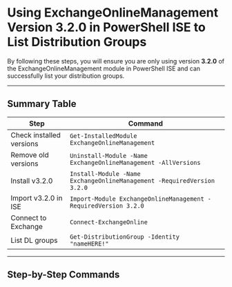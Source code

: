 # Using ExchangeOnlineManagement Version 3.2.0 in PowerShell ISE to List Distribution Groups

By following these steps, you will ensure you are only using version **3.2.0** of the ExchangeOnlineManagement module in PowerShell ISE and can successfully list your distribution groups.

---

## Summary Table

| Step                      | Command                                                                 |
|---------------------------|-------------------------------------------------------------------------|
| Check installed versions  | `Get-InstalledModule ExchangeOnlineManagement`                          |
| Remove old versions       | `Uninstall-Module -Name ExchangeOnlineManagement -AllVersions`          |
| Install v3.2.0            | `Install-Module -Name ExchangeOnlineManagement -RequiredVersion 3.2.0`  |
| Import v3.2.0 in ISE      | `Import-Module ExchangeOnlineManagement -RequiredVersion 3.2.0`         |
| Connect to Exchange       | `Connect-ExchangeOnline`                                                |
| List DL groups            | `Get-DistributionGroup -Identity "nameHERE!"`                           |

---

## Step-by-Step Commands

